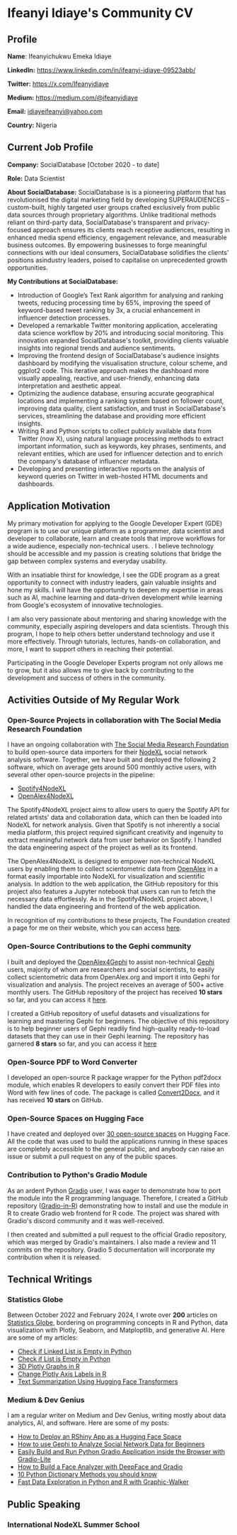 # **Ifeanyi Idiaye's Community CV**
## **Profile**
**Name**: Ifeanyichukwu Emeka Idiaye

**LinkedIn:** https://www.linkedin.com/in/ifeanyi-idiaye-09523abb/

**Twitter:** https://x.com/Ifeanyidiaye

**Medium:** https://medium.com/@ifeanyidiaye

**Email:** idiayeifeanyi@yahoo.com

**Country:** Nigeria

## Current Job Profile
**Company:** SocialDatabase [October 2020 - to date]

**Role:** Data Scientist

**About SocialDatabase:** 
SocialDatabase is is a pioneering platform that has revolutionised the digital marketing field by developing SUPERAUDIENCES – custom-built, highly targeted user groups crafted exclusively from public data sources through proprietary algorithms. Unlike traditional methods reliant on third-party data, SocialDatabase's transparent and privacy-focused approach ensures its clients reach receptive audiences, resulting in enhanced media spend efficiency, engagement relevance, and measurable business outcomes. By empowering businesses
to forge meaningful connections with our ideal consumers, SocialDatabase solidifies the clients' positions asindustry leaders, poised to capitalise on unprecedented growth opportunities.

**My Contributions at SocialDatabase:**
- Introduction of Google’s Text Rank algorithm for analysing and ranking tweets, reducing processing time by 65%, improving the speed of keyword-based tweet ranking by 3x, a crucial enhancement in influencer detection processes.
- Developed a remarkable Twitter monitoring application, accelerating data science workflow by 20% and introducing social monitoring. This innovation expanded SocialDatabase's toolkit, providing clients valuable insights into regional trends and audience sentiments.
- Improving the frontend design of SocialDatabase's audience insights dashboard by modifying the visualisation structure, colour scheme, and ggplot2 code. This iterative approach makes the dashboard more visually appealing, reactive, and user-friendly, enhancing data interpretation and aesthetic appeal.
- Optimizing the audience database, ensuring accurate geographical locations and implementing a ranking system based on follower count, improving data quality, client satisfaction, and trust in SocialDatabase's services, streamlining the database and providing more efficient insights.
- Writing R and Python scripts to collect publicly available data from Twitter (now X), using natural language processing methods to extract important information, such as keywords, key phrases, sentiments, and relevant entities, which are used for influencer detection and to enrich the company's database of influencer metadata.
- Developing and presenting interactive reports on the analysis of keyword queries on Twitter in web-hosted HTML documents and dashboards.
  
## **Application Motivation**
My primary motivation for applying to the Google Developer Expert (GDE) program is to use our unique platform as a programmer, data scientist and developer to collaborate, learn and create tools that improve workflows for a wide audience, especially non-technical users. . I believe technology should be accessible and my passion is creating solutions that bridge the gap between complex systems and everyday usability.

With an insatiable thirst for knowledge, I see the GDE program as a great opportunity to connect with industry leaders, gain valuable insights and hone my skills. I will have the opportunity to deepen my expertise in areas such as AI, machine learning and data-driven development while learning from Google's ecosystem of innovative technologies.

I am also very passionate about mentoring and sharing knowledge with the community, especially aspiring developers and data scientists. Through this program, I hope to help others better understand technology and use it more effectively. Through tutorials, lectures, hands-on collaboration, and more, I want to support others in reaching their potential.

Participating in the Google Developer Experts program not only allows me to grow, but it also allows me to give back by contributing to the development and success of others in the community.

## **Activities Outside of My Regular Work**
### **Open-Source Projects in collaboration with The Social Media Research Foundation**

I have an ongoing collaboration with [The Social Media Research Foundation](https://www.smrfoundation.org/) to build open-source data importers for their [NodeXL](https://nodexl.com/) social network analysis software. Together, we have built and deployed the following 2 software, which on average gets around 500 monthly active users, with several other open-source projects in the pipeline:
- [Spotify4NodeXL](https://spotify4nodexl.netlify.app/)
- [OpenAlex4NodeXL](https://openalex4nodexl.netlify.app/)

The Spotify4NodeXL project aims to allow users to query the Spotify API for related artists' data and collaboration data, which can then be loaded into NodeXL for network analysis. Given that Spotify is not inherently a social media platform, this project required significant creativity and ingenuity to extract meaningful network data from user behavior on Spotify. I handled the data engineering aspect of the project as well as its frontend.

The OpenAlex4NodeXL is designed to empower non-technical NodeXL users by enabling them to collect scientometric data from [OpenAlex](https://openalex.org/) in a format easily importable into NodeXL for visualization and scientific analysis. In addtion to the web application, the GitHub repository for this project also features a Jupyter notebook that users can run to fetch the necessary data effortlessly. As in the Spotify4NodeXL project above, I handled the data engineering and frontend of the web application.

In recognition of my contributions to these projects, The Foundation created a page for me on their website, which you can access [here](https://www.smrfoundation.org/staff-member/ifeanyi-idiaye/).

### **Open-Source Contributions to the Gephi community**

I built and deployed the [OpenAlex4Gephi](https://openalex4gephi.netlify.app/) to assist non-technical [Gephi](https://gephi.org/) users, majority of whom are researchers and social scientists, to easily collect scientometric data from OpenAlex.org and import it into Gephi for visualization and analysis. The project receives an average of 500+ active monthly users. The GitHub repository of the project has received **10 stars** so far, and you can access it [here](https://github.com/Ifeanyi55/OpenAlex4Gephi).

I created a GitHub repository of useful datasets and visualizations for learning and mastering Gephi for beginners. The objective of this repository is to help beginner users of Gephi readily find high-quality ready-to-load datasets that they can use in their Gephi learning. The repository has garnered **8 stars** so far, and you can access it [here](https://github.com/Ifeanyi55/GephiDatasets) 

### **Open-Source PDF to Word Converter**

I developed an open-source R package wrapper for the Python pdf2docx module, which enables R developers to easily convert their PDF files into Word with few lines of code. The package is called [Convert2Docx](https://github.com/Ifeanyi55/Convert2Docx), and it has received **10 stars** on GitHub.

### **Open-Source Spaces on Hugging Face**

I have created and deployed over [30 open-source spaces](https://huggingface.co/Ifeanyi) on Hugging Face. All the code that was used to build the applications running in these spaces are completely accessible to the general public, and anybody can raise an issue or submit a pull request on any of the public spaces.

### **Contribution to Python's Gradio Module**

As an ardent Python [Gradio](https://www.gradio.app/guides/quickstart) user, I was eager to demonstrate how to port the module into the R programming language. Therefore, I created a GitHub repository ([Gradio-in-R](https://github.com/Ifeanyi55/Gradio-in-R)) demonstrating how to install and use the module in R to create Gradio web frontend for R code. The project was shared with Gradio's discord community and it was well-received. 

I then created and submitted a pull request to the official Gradio repository, which was merged by Gradio's maintainers. I also made a review and 11 commits on the repository. Gradio 5 documentation will incorporate my contribution when it is released.

## **Technical Writings**
### **Statistics Globe**

Between October 2022 and February 2024, I wrote over **200** articles on [Statistics Globe](https://statisticsglobe.com/about), bordering on programming concepts in R and Python, data visualization with Plotly, Seaborn, and Matploptlib, and generative AI. Here are some of my articles:

- [Check if Linked List is Empty in Python](https://statisticsglobe.com/check-linked-list-empty-python)
- [Check if List is Empty in Python](https://statisticsglobe.com/check-if-list-is-empty-python)
- [3D Plotly Graphs in R](https://statisticsglobe.com/3d-plotly-graph-r)
- [Change Plotly Axis Labels in R](https://statisticsglobe.com/change-plotly-axis-labels-r)
- [Text Summarization Using Hugging Face Transformers](https://statisticsglobe.com/text-summarization-hugging-face-transformers-python)

### **Medium & Dev Genius**

I am a regular writer on Medium and Dev Genius, writing mostly about data analytics, AI, and software. Here are some of my posts:

- [How to Deploy an RShiny App as a Hugging Face Space](https://ifeanyidiaye.medium.com/how-to-deploy-an-r-shiny-app-as-a-hugging-face-space-486532b0e58a)
- [How to use Gephi to Analyze Social Network Data for Beginners](https://ifeanyidiaye.medium.com/how-to-use-gephi-to-analyze-social-network-data-51d3ba0ef050)
- [Easily Build and Run Python Gradio Application inside the Browser with Gradio-Lite](https://ifeanyidiaye.medium.com/easily-build-run-python-gradio-applications-inside-the-browser-with-gradio-lite-a5b0df9bcf7c)
- [How to Build a Face Analyzer with DeepFace and Gradio](https://blog.devgenius.io/how-to-build-a-face-analyzer-with-deepface-gradio-5bfc49119ab9)
- [10 Python Dictionary Methods you should know](https://blog.devgenius.io/10-python-dictionary-methods-you-should-know-0b955c8247b3)
- [Fast Data Exploration in Python and R with Graphic-Walker](https://blog.devgenius.io/fast-data-exploration-in-python-r-with-graphic-walker-3174f1f8b727)

## **Public Speaking**
### **International NodeXL Summer School**








